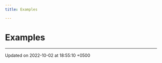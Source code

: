 ```yaml
---
title: Examples

---
```


# Examples







-------------------------------

Updated on 2022-10-02 at 18:55:10 +0500
